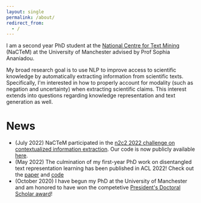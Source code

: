 ```yaml
---
layout: single
permalink: /about/
redirect_from:
  - /
---
```


I am a second year PhD student at the [National Centre for Text Mining](http://nactem.ac.uk/) (NaCTeM) at the
University of Manchester advised by Prof Sophia Ananiadou. 

My broad research goal is to use NLP to improve access
to scientific knowledge by automatically extracting information from scientific texts. 
Specifically, I'm interested in how to properly account for modality (such as negation and uncertainty) when
extracting scientific claims. This interest extends into questions regarding knowledge representation and text generation as well.


# News

 * (July 2022) NaCTeM participated in the [n2c2 2022 challenge on contextualized information extraction](https://n2c2.dbmi.hms.harvard.edu/2022-track-1). Our code is now publicly available [here](https://github.com/jvasilakes/n2c2-track1).
 * (May 2022) The culmination of my first-year PhD work on disentangled text representation learning has been published in ACL 2022! Check out the [paper](https://aclanthology.org/2022.acl-long.574/) and [code](https://github.com/jvasilakes/disentanglement-vae)
 * (October 2020) I have begun my PhD at the University of Manchester and am honored to have won the competetive [President's Doctoral Scholar award](https://www.presidentsaward.manchester.ac.uk/)!
